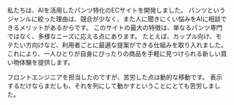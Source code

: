 
私たちは、AIを活用したパンツ特化のECサイトを開発しました。
パンツというジャンルに絞った理由は、競合が少なく、また人に聞きにくい悩みをAIに相談できるメリットがあるからです。
このサイトの最大の特徴は、単なるパンツ専門ではなく、多様なニーズに応える点にあります。
たとえば、カップル向け、モテたい方向けなど、利用者ごとに最適な提案ができる仕組みを取り入れました。
これにより、一人ひとりが自身にぴったりの商品を手軽に見つけられる新しい買い物体験を提供します。

フロントエンジニアを担当したのですが、苦労した点は動的な移動です。
表示するだけならまだしも、それを列にして動かすということにとても苦労しました。

